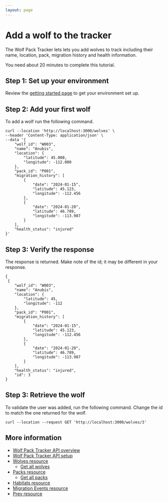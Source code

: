 ```yaml
---
layout: page
---
```


# Add a wolf to the tracker

The Wolf Pack Tracker lets lets you add wolves to track including their name, location, pack, migration history and health information. 

You need about 20  minutes to complete this tutorial.

## Step 1: Set up your environment

Review the  [getting started page](../getting-started.md) to get your environment set up.

## Step 2: Add your first wolf

To add a wolf run the following command.

```shell
curl --location 'http://localhost:3000/wolves' \
--header 'Content-Type: application/json' \
--data '{
    "wolf_id": "W003",
    "name": "Anubis",
    "location": {
        "latitude": 45.000,
        "longitude": -112.000
    },
    "pack_id": "P001",
    "migration_history": [
        {
            "date": "2024-01-15",
            "latitude": 45.123,
            "longitude": -112.456
        },
        {
            "date": "2024-01-20",
            "latitude": 46.789,
            "longitude": -113.987
        }
    ],
    "health_status": "injured"
}'
```

## Step 3: Verify the response

The response is returned.  Make note of the id; it may be different in your response.

```shell
{
 {
    "wolf_id": "W003",
    "name": "Anubis",
    "location": {
        "latitude": 45,
        "longitude": -112
    },
    "pack_id": "P001",
    "migration_history": [
        {
            "date": "2024-01-15",
            "latitude": 45.123,
            "longitude": -112.456
        },
        {
            "date": "2024-01-20",
            "latitude": 46.789,
            "longitude": -113.987
        }
    ],
    "health_status": "injured",
    "id": 3
}
```

## Step 3: Retrieve the wolf

To validate the user was added, run the following command. Change the id to match the one returned for the wolf.

```shell
curl --location --request GET 'http://localhost:3000/wolves/3'
```



## More information

* [Wolf Pack Tracker API overview](../index.md)
* [Wolf Pack Tracker API setup](../getting-started.md)
* [Wolves resource](../api/wolves.md)
    * [Get all wolves](../api/wolves-get-all.md)
* [Packs resource](../api/packs.md)
    * [Get all packs](../api/packs-get-all.md)
* [Habitats resource](../api/habitats.md)
* [Migration Events resource](../api/migration-events.md)
* [Prey resource](../api/prey.md)
